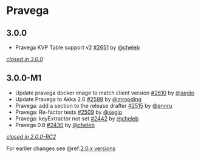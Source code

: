 # Pravega

## 3.0.0

- Pravega KVP Table support v2 [#2651](https://github.com/akka/alpakka/issues/2651) by [@cheleb](https://github.com/cheleb)

[*closed in 3.0.0*](https://github.com/akka/alpakka/issues?q=is%3Aclosed+milestone%3A3.0.0+label%3Ap%3Apravega)

## 3.0.0-M1

- Update pravega docker image to match client version [#2610](https://github.com/akka/alpakka/issues/2610) by [@seglo](https://github.com/seglo)
- Update Pravega to Akka 2.6 [#2588](https://github.com/akka/alpakka/issues/2588) by [@mrooding](https://github.com/mrooding)
- Pravega: add a section to the release drafter [#2515](https://github.com/akka/alpakka/issues/2515) by [@ennru](https://github.com/ennru)
- Pravega: Re-factor tests [#2509](https://github.com/akka/alpakka/issues/2509) by [@seglo](https://github.com/seglo)
- Pravega: keyExtractor not set [#2442](https://github.com/akka/alpakka/issues/2442) by [@cheleb](https://github.com/cheleb)
- Pravega 0.8 [#2430](https://github.com/akka/alpakka/issues/2430) by [@cheleb](https://github.com/cheleb)

[*closed in 2.0.0-RC2*](https://github.com/akka/alpakka/issues?q=is%3Aclosed+milestone%3A2.0.0-RC2+label%3Ap%pravega)

For earlier changes see @ref:[2.0.x versions](../2.0.x/pravega.md)

